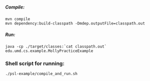 ##### Compile:
`mvn compile`  
`mvn dependency:build-classpath -Dmdep.outputFile=classpath.out`

##### Run:
``java -cp ./target/classes:`cat classpath.out` edu.umd.cs.example.MollyPracticeExample``

### Shell script for running:
`./psl-example/compile_and_run.sh`
